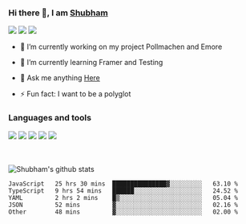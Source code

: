 ### Hi there 👋, I am <a href="https://shubhski.dev/" target="_blank">Shubham</a>

<a href="https://twitter.com/shubhski" target="_blank"><img src="https://img.icons8.com/color/48/000000/twitter.png"/></a>
<a href="https://www.linkedin.com/in/shubhski/" target="_blank"><img src="https://img.icons8.com/fluent/48/000000/linkedin.png"/></a>
<a href="mailto:shubham88ingh@gmail.com"><img src="https://img.icons8.com/ios/48/000000/important-mail.png"/></a>

- 🔭 I’m currently working on  my project Pollmachen and Emore
- 🌱 I’m currently learning Framer and Testing 

- 💬 Ask me anything [Here](https://github.com/shubhsk88/shubhsk88/issues)
- ⚡ Fun fact: I want to be a polyglot 

### Languages and tools


<div>
<img src="https://img.icons8.com/plasticine/48/000000/react.png"/>
<img src="https://img.icons8.com/color/48/000000/graphql.png"/>
<img src="https://img.icons8.com/color/48/000000/javascript.png"/>
<img src="https://img.icons8.com/color/48/000000/mongodb.png"/>
<img src="https://img.icons8.com/color/48/000000/nodejs.png"/>
</div>
<br/>
<br/>


![Shubham's github stats](https://github-readme-stats.vercel.app/api?username=shubhsk88&count_private=true&theme=theme=radical)

<!--START_SECTION:waka-->
```text
JavaScript   25 hrs 30 mins  ███████████████▓░░░░░░░░░   63.10 % 
TypeScript   9 hrs 54 mins   ██████░░░░░░░░░░░░░░░░░░░   24.52 % 
YAML         2 hrs 2 mins    █▒░░░░░░░░░░░░░░░░░░░░░░░   05.04 % 
JSON         52 mins         ▓░░░░░░░░░░░░░░░░░░░░░░░░   02.16 % 
Other        48 mins         ▓░░░░░░░░░░░░░░░░░░░░░░░░   02.00 % 
```
<!--END_SECTION:waka-->



